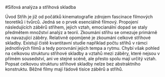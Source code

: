 
#Síťová analýza a střihová skladba

Úvod
Střih je již od počátků kinematografie zdrojem fascinace filmových teoretiků i tvůrců.
Jedná se o prvek esenciálně filmový.
Propojení následujících záběrů střihem, jejich vztah, emocianální dopad se staly předmětem množství analýz a teorií.
Zkoumání střihu se omezuje primárně na navazující záběry.
Relativně opomíjené je zkoumání celkové střihové skladby. Existují čistě kvantitavní studie například počtu střihů v rámci jednotlivých filmů a tedy porovnání jejich tempa a rytmu.
Chybí však pohled na celkovou strukturu střihové skladby a vztahů mezi záběry, které nejsou v přímém sousedství, ani ve stejné scéně, ale přesto spolu mají určitý vztah.
Popsat celkovou strukturu střihové skladby nelze bez abstraktního konstruktu. Běžné filmy mají řádově tisíce záběrů a střihů.

